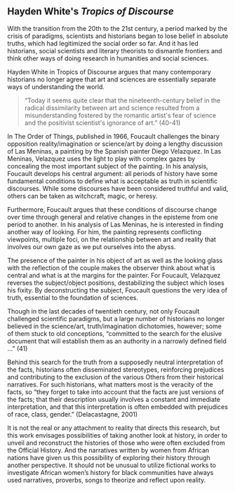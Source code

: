 

## Hayden White's *Tropics of Discourse*

With the transition from the 20th to the 21st century, a period marked by the
crisis of paradigms, scientists and historians began to lose belief in absolute 
truths, which had legitimized the social order so far. And it has led historians, 
social scientists and literary theorists to dismantle frontiers and think other ways of doing 
research in humanities and social sciences.

Hayden White in Tropics of Discourse argues that many contemporary historians no
longer agree that art and sciences are essentially separate ways of understanding the world. 
> “Today it seems quite clear that the nineteenth-century belief in the radical dissimilarity 
>between art and science resulted from a misunderstanding fostered by the romantic artist's 
fear of science and the positivist scientist's ignorance of art.” (40-41)

In The Order of Things, published in 1966, Foucault challenges the binary
opposition reality/imagination or science/art by doing a lengthy discussion of Las Meninas, a painting by the Spanish painter 
Diego Velazquez. In Las Meninas, Velazquez uses the light to play with complex gazes by 
concealing the most important subject of the painting. In his analysis, 
Foucault develops his central argument: all periods of history
have some fundamental conditions to define what is acceptable as truth in scientific discourses. While some discourses have been considered truthful and valid, others can be taken as witchcraft, magic, or heresy. 


Furthermore, Foucault argues that these conditions of discourse change over time through
general and relative changes in the episteme from one period to another. In his analysis 
of Las Meninas, he is interested in finding another way of looking. For him, the 
painting represents conflicting viewpoints, multiple foci, on the relationship between 
art and reality that involves our own gaze as we put ourselves into the abyss. 

The presence of the painter in his object of art as well as the looking glass with the
reflection of the couple makes the observer think about what is 
central and what is at the margins for the painter. For Foucault, 
Velazquez reverses the subject/object positions, destabilizing the 
subject which loses his fixity. By deconstructing the subject, Foucault questions the very idea of truth, 
essential to the foundation of sciences.

Though in the last decades of twentieth century, not only 
Foucault challenged scientific paradigms, but a large number 
of historians no longer believed in the science/art, truth/imagination dichotomies,
however; some of them stuck to old conceptions, 
“committed to the search for the elusive document that will establish 
them as an authority in a narrowly defined field ...” (41) 


Behind this search for the truth from a supposedly
neutral interpretation of the facts, historians often disseminated stereotypes, reinforcing prejudices and contributing to the exclusion of the various Others from their historical narratives. 
For such historians, what matters most 
is the veracity of the facts, so “they forget to take into account
that the facts are just versions of the facts; that their description usually involves a constant and immediate interpretation, and that this interpretation is often embedded with prejudices of race, class, gender.” (Delacastagne, 2001) 


It is not the real or any attachment to reality that directs this research,
but this work envisages possibilities of taking another look at history, 
in order to unveil and reconstruct the histories of those who 
were often excluded from the Official History. And the narratives 
written by women from African nations have given us this possibility 
of exploring their history through another perspective. It should not
be unusual to utilize fictional works to investigate African women’s history for black
communities have always used narratives, proverbs, songs to theorize and reflect upon reality. 










